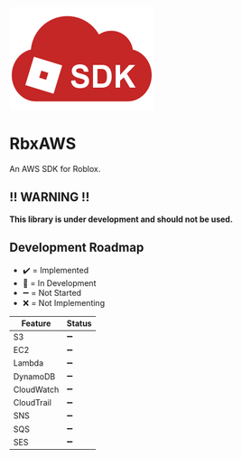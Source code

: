 ![Logo](/imgs/logo_medium.png)

# RbxAWS

An AWS SDK for Roblox.

## !! WARNING !!
**This library is under development and should not be used.**

## Development Roadmap

- ✔️ = Implemented
- 🔷 = In Development
- ➖ = Not Started
- ❌ = Not Implementing

| Feature    | Status |
| ---------- | ------ |
| S3         | ➖ |
| EC2        | ➖ |
| Lambda     | ➖ |
| DynamoDB   | ➖ |
| CloudWatch | ➖ |
| CloudTrail | ➖ |
| SNS        | ➖ |
| SQS        | ➖ |
| SES        | ➖ |